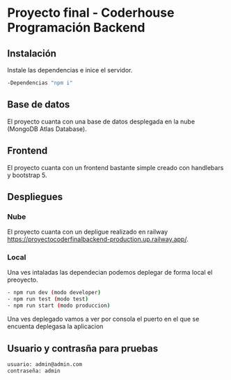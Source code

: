 # Proyecto final - Coderhouse Programación Backend
## Instalación
Instale las dependencias e inice el servidor.
```sh
-Dependencias "npm i"
```

## Base de datos
El proyecto cuanta con una base de datos desplegada en la nube (MongoDB Atlas Database).

## Frontend
El proyecto cuanta con un frontend bastante simple creado con handlebars y bootstrap 5.

## Despliegues
### Nube
El proyecto cuanta con un depligue realizado en railway https://proyectocoderfinalbackend-production.up.railway.app/.

### Local
Una ves intaladas las dependecian podemos deplegar de forma local el preoyecto.
```sh
- npm run dev (modo developer)
- npm run test (modo test)
- npm run start (modo produccion)
```
Una ves deplegado vamos a ver por consola el puerto en el que se encuenta deplegasa la aplicacion

## Usuario y contrasña para pruebas 
```sh
usuario: admin@admin.com
contraseña: admin
```



